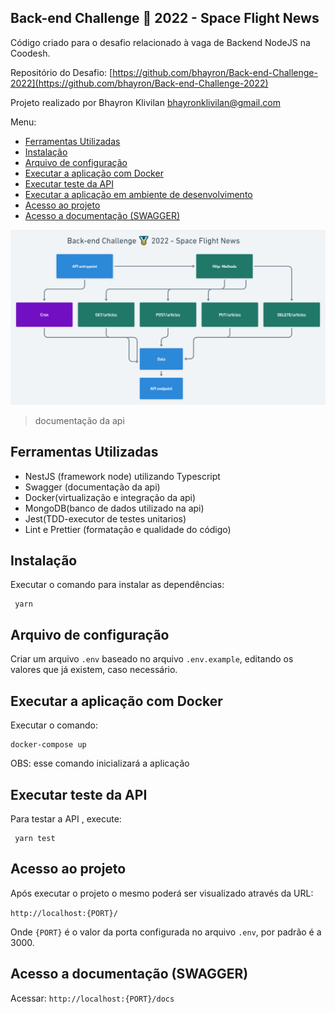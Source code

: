 ## Back-end Challenge 🏅 2022 - Space Flight News

Código criado para o desafio relacionado à vaga de Backend NodeJS na Coodesh.

Repositório do Desafio: [https://github.com/bhayron/Back-end-Challenge-2022](https://github.com/bhayron/Back-end-Challenge-2022)

Projeto realizado por Bhayron Klivilan [bhayronklivilan@gmail.com](mailto:bhayronklivilan@gmail.com)

Menu:

- [Ferramentas Utilizadas](#ferramentas-utilizadas)
- [Instalação](#instalação)
- [Arquivo de configuração](#arquivo-de-configuração)
- [Executar a aplicação com Docker](#executar-a-aplicação-com-docker)
- [Executar teste da API](#executar-teste-da-api)
- [Executar a aplicação em ambiente de desenvolvimento](#executar-a-aplicação-em-ambiente-de-desenvolvimento)
- [Acesso ao projeto](#acesso-ao-projeto)
- [Acesso a documentação (SWAGGER)](#acesso-a-documentação-swagger)

<img  src="uml.png"  alt="readme image">

> documentação da api

## Ferramentas Utilizadas

- NestJS (framework node) utilizando Typescript
- Swagger (documentação da api)
- Docker(virtualização e integração da api)
- MongoDB(banco de dados utilizado na api)
- Jest(TDD-executor de testes unitarios)
- Lint e Prettier (formatação e qualidade do código)

## Instalação

Executar o comando para instalar as dependências:

```
 yarn
```

## Arquivo de configuração

Criar um arquivo `.env` baseado no arquivo `.env.example`, editando os valores que já existem, caso necessário.

## Executar a aplicação com Docker

Executar o comando:

```
docker-compose up
```

OBS: esse comando inicializará a aplicação

## Executar teste da API

Para testar a API , execute:

```
 yarn test
```

## Acesso ao projeto

Após executar o projeto o mesmo poderá ser visualizado através da URL:

`http://localhost:{PORT}/`

Onde `{PORT}` é o valor da porta configurada no arquivo `.env`, por padrão é a 3000.

## Acesso a documentação (SWAGGER)

Acessar:
`http://localhost:{PORT}/docs`
